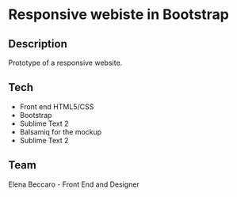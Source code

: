  # Responsive webiste in Bootstrap
 ## Description
  Prototype of a responsive website. 
  
 
 ## Tech
  
  * Front end HTML5/CSS
  * Bootstrap
  * Sublime Text 2
  * Balsamiq for the mockup
  * Sublime Text 2
  
 ## Team
  Elena Beccaro - Front End and Designer
